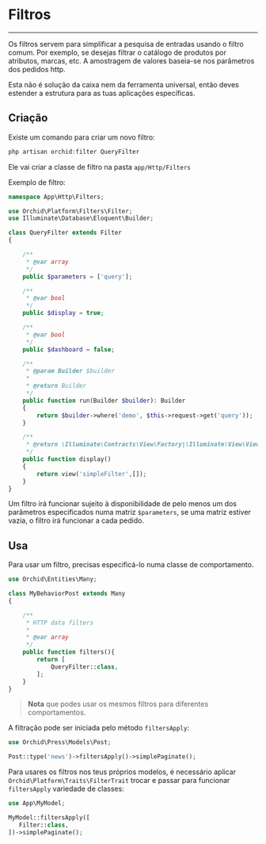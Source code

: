 # Filtros
----------


Os filtros servem para simplificar a pesquisa de entradas usando o filtro comum.
Por exemplo, se desejas filtrar o catálogo de produtos por atributos, marcas, etc.
A amostragem de valores baseia-se nos parâmetros dos pedidos http.

Esta não é solução da caixa nem da ferramenta universal, então deves estender a estrutura para as tuas aplicações específicas.

## Criação

Existe um comando para criar um novo filtro:

```php
php artisan orchid:filter QueryFilter
```

Ele vai criar a classe de filtro na pasta `app/Http/Filters`


Exemplo de filtro:
```php
namespace App\Http\Filters;

use Orchid\Platform\Filters\Filter;
use Illuminate\Database\Eloquent\Builder;

class QueryFilter extends Filter
{

    /**
     * @var array
     */
    public $parameters = ['query'];

    /**
     * @var bool
     */
    public $display = true;

    /**
     * @var bool
     */
    public $dashboard = false;

    /**
     * @param Builder $builder
     *
     * @return Builder
     */
    public function run(Builder $builder): Builder
    {
        return $builder->where('demo', $this->request->get('query'));
    }

    /**
     * @return \Illuminate\Contracts\View\Factory|\Illuminate\View\View
     */
    public function display()
    {
        return view('simpleFilter',[]);
    }
}
```

Um filtro irá funcionar sujeito à disponibilidade de pelo menos um dos parâmetros especificados numa matriz `$parameters`, se uma matriz estiver vazia, o filtro irá funcionar a cada pedido.

## Usa

Para usar um filtro, precisas especificá-lo numa classe de comportamento.
```php
use Orchid\Entities\Many;

class MyBehaviorPost extends Many
{

    /**
     * HTTP data filters
     *
     * @var array
     */
    public function filters(){
        return [
            QueryFilter::class,
        ];
    }
}
```

> **Nota** que podes usar os mesmos filtros para diferentes comportamentos.


A filtração pode ser iniciada pelo método `filtersApply`:
```php
use Orchid\Press\Models\Post;

Post::type('news')->filtersApply()->simplePaginate();
```


Para usares os filtros nos teus próprios modelos, é necessário aplicar `Orchid\Platform\Traits\FilterTrait` trocar e passar para funcionar `filtersApply` variedade de classes:

```php
use App\MyModel;

MyModel::filtersApply([
   Filter::class,
])->simplePaginate();

```
